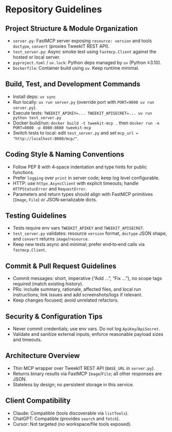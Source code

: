 # Repository Guidelines

## Project Structure & Module Organization
- `server.py`: FastMCP server exposing `resource: version` and tools `doctype`, `convert` (proxies TweekIT REST API).
- `test_server.py`: Async smoke test using `fastmcp.Client` against the hosted or local server.
- `pyproject.toml` / `uv.lock`: Python deps managed by `uv` (Python ≥3.10).
- `Dockerfile`: Container build using `uv`. Keep runtime minimal.

## Build, Test, and Development Commands
- Install deps: `uv sync`
- Run locally: `uv run server.py` (override port with `PORT=9090 uv run server.py`).
- Execute tests: `TWEEKIT_APIKEY=... TWEEKIT_APISECRET=... uv run python test_server.py`
- Docker build/run: `docker build -t tweekit-mcp .` then `docker run -e PORT=8080 -p 8080:8080 tweekit-mcp`
- Switch tests to local: edit `test_server.py` and set `mcp_url = "http://localhost:8080/mcp/"`.

## Coding Style & Naming Conventions
- Follow PEP 8 with 4‑space indentation and type hints for public functions.
- Prefer `logging` over `print` in server code; keep log level configurable.
- HTTP: use `httpx.AsyncClient` with explicit timeouts; handle `HTTPStatusError` and `RequestError`.
- Parameters and return types should align with FastMCP primitives (`Image`, `File`) or JSON‑serializable dicts.

## Testing Guidelines
- Tests require env vars `TWEEKIT_APIKEY` and `TWEEKIT_APISECRET`.
- `test_server.py` validates: resource `version` format, `doctype` JSON shape, and `convert` returns `image`/`resource`.
- Keep new tests async and minimal; prefer end‑to‑end calls via `fastmcp.Client`.

## Commit & Pull Request Guidelines
- Commit messages: short, imperative (“Add …”, “Fix …”), no scope tags required (match existing history).
- PRs: include summary, rationale, affected files, and local run instructions; link issues and add screenshots/logs if relevant.
- Keep changes focused; avoid unrelated refactors.

## Security & Configuration Tips
- Never commit credentials; use env vars. Do not log `ApiKey`/`ApiSecret`.
- Validate and sanitize external inputs; enforce reasonable payload sizes and timeouts.

## Architecture Overview
- Thin MCP wrapper over TweekIT REST API (`BASE_URL` in `server.py`).
- Returns binary results via FastMCP `Image`/`File`; all other responses are JSON.
- Stateless by design; no persistent storage in this service.

## Client Compatibility
- Claude: Compatible (tools discoverable via `listTools`).
- ChatGPT: Compatible (provides `search` and `fetch`).
- Cursor: Not targeted (no workspace/file tools exposed).
